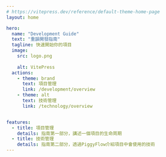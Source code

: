 ```yaml
---
# https://vitepress.dev/reference/default-theme-home-page
layout: home

hero:
  name: "Development Guide"
  text: "重韻開發指南"
  tagline: 快速開始你的項目
  image:
    src: logo.png
    
    alt: VitePress
  actions:
    - theme: brand
      text: 項目管理
      link: /development/overview
    - theme: alt
      text: 技術管理
      link: /technology/overview


features:
  - title: 項目管理
    details: 指南第一部分，講述一個項目的生命周期
  - title: 技術管理
    details: 指南第二部分，透過PiggyFlow介紹項目中會使用的技術
---
```


